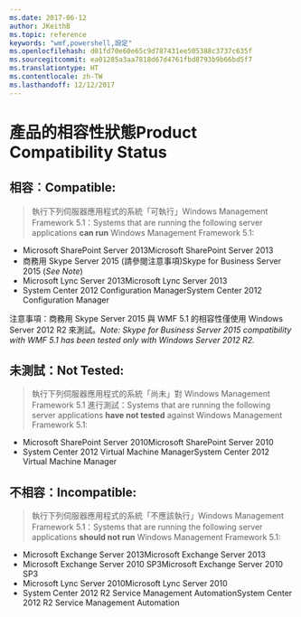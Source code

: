 ```yaml
---
ms.date: 2017-06-12
author: JKeithB
ms.topic: reference
keywords: "wmf,powershell,設定"
ms.openlocfilehash: d01fd70e60e65c9d787431ee505388c3737c635f
ms.sourcegitcommit: ea01285a3aa7818d67d4761fbd8793b9b66bd5f7
ms.translationtype: HT
ms.contentlocale: zh-TW
ms.lasthandoff: 12/12/2017
---
```

# <a name="product-compatibility-status"></a><span data-ttu-id="e0a19-102">產品的相容性狀態</span><span class="sxs-lookup"><span data-stu-id="e0a19-102">Product Compatibility Status</span></span>

## <a name="compatible"></a><span data-ttu-id="e0a19-103">相容︰</span><span class="sxs-lookup"><span data-stu-id="e0a19-103">Compatible:</span></span>
> <span data-ttu-id="e0a19-104">執行下列伺服器應用程式的系統「可執行」Windows Management Framework 5.1：</span><span class="sxs-lookup"><span data-stu-id="e0a19-104">Systems that are running the following server applications **can run** Windows Management Framework 5.1:</span></span>

- <span data-ttu-id="e0a19-105">Microsoft SharePoint Server 2013</span><span class="sxs-lookup"><span data-stu-id="e0a19-105">Microsoft SharePoint Server 2013</span></span>
- <span data-ttu-id="e0a19-106">商務用 Skype Server 2015 (請參閱注意事項)</span><span class="sxs-lookup"><span data-stu-id="e0a19-106">Skype for Business Server 2015 (_See Note_)</span></span> 
- <span data-ttu-id="e0a19-107">Microsoft Lync Server 2013</span><span class="sxs-lookup"><span data-stu-id="e0a19-107">Microsoft Lync Server 2013</span></span>
- <span data-ttu-id="e0a19-108">System Center 2012 Configuration Manager</span><span class="sxs-lookup"><span data-stu-id="e0a19-108">System Center 2012 Configuration Manager</span></span>

<span data-ttu-id="e0a19-109">注意事項：商務用 Skype Server 2015 與 WMF 5.1 的相容性僅使用 Windows Server 2012 R2 來測試。</span><span class="sxs-lookup"><span data-stu-id="e0a19-109">_Note: Skype for Business Server 2015 compatibility with WMF 5.1 has been tested only with Windows Server 2012 R2._</span></span> 

## <a name="not-tested"></a><span data-ttu-id="e0a19-110">未測試：</span><span class="sxs-lookup"><span data-stu-id="e0a19-110">Not Tested:</span></span>
> <span data-ttu-id="e0a19-111">執行下列伺服器應用程式的系統「尚未」對 Windows Management Framework 5.1 進行測試：</span><span class="sxs-lookup"><span data-stu-id="e0a19-111">Systems that are running the following server applications **have not tested** against Windows Management Framework 5.1:</span></span>

- <span data-ttu-id="e0a19-112">Microsoft SharePoint Server 2010</span><span class="sxs-lookup"><span data-stu-id="e0a19-112">Microsoft SharePoint Server 2010</span></span>
- <span data-ttu-id="e0a19-113">System Center 2012 Virtual Machine Manager</span><span class="sxs-lookup"><span data-stu-id="e0a19-113">System Center 2012 Virtual Machine Manager</span></span>

## <a name="incompatible"></a><span data-ttu-id="e0a19-114">不相容：</span><span class="sxs-lookup"><span data-stu-id="e0a19-114">Incompatible:</span></span>
> <span data-ttu-id="e0a19-115">執行下列伺服器應用程式的系統「不應該執行」Windows Management Framework 5.1：</span><span class="sxs-lookup"><span data-stu-id="e0a19-115">Systems that are running the following server applications **should not run** Windows Management Framework 5.1:</span></span>

- <span data-ttu-id="e0a19-116">Microsoft Exchange Server 2013</span><span class="sxs-lookup"><span data-stu-id="e0a19-116">Microsoft Exchange Server 2013</span></span>
- <span data-ttu-id="e0a19-117">Microsoft Exchange Server 2010 SP3</span><span class="sxs-lookup"><span data-stu-id="e0a19-117">Microsoft Exchange Server 2010 SP3</span></span>
- <span data-ttu-id="e0a19-118">Microsoft Lync Server 2010</span><span class="sxs-lookup"><span data-stu-id="e0a19-118">Microsoft Lync Server 2010</span></span>
- <span data-ttu-id="e0a19-119">System Center 2012 R2 Service Management Automation</span><span class="sxs-lookup"><span data-stu-id="e0a19-119">System Center 2012 R2 Service Management Automation</span></span>

